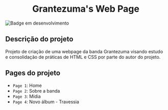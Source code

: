 <h1 align="center"> Grantezuma's Web Page </h1>

![Badge em desenvolvimento](https://img.shields.io/badge/Status-In%20Development-blue)

<h2> Descrição do projeto</h2>

Projeto de criação de uma webpage da banda Grantezuma visando estudo e consolidação de práticas de HTML e CSS por parte do autor do projeto.

<h2>Pages do projeto</h2>

- `Page 1`: Home
- `Page 2`: Sobre a banda
- `Page 3`: Mídia
- `Page 4`: Novo álbum - Travessia


